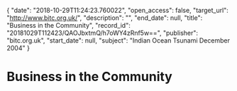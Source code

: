 {
  "date": "2018-10-29T11:24:23.760022", 
  "open_access": false, 
  "target_url": "http://www.bitc.org.uk/", 
  "description": "", 
  "end_date": null, 
  "title": "Business in the Community", 
  "record_id": "20181029T112423/QAOJbxtmQ/h7oWY4zRnf5w==", 
  "publisher": "bitc.org.uk", 
  "start_date": null, 
  "subject": "Indian Ocean Tsunami December 2004"
}

# Business in the Community

